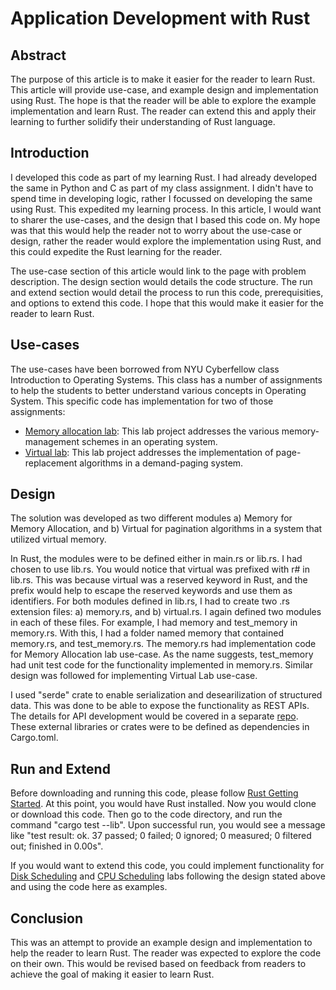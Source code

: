 # Application Development with Rust
## Abstract
The purpose of this article is to make it easier for the reader to learn Rust. This article will provide use-case, and example design and implementation using Rust. The hope is that the reader will be able to explore the example implementation and learn Rust. The reader can extend this and apply their learning to further solidify their understanding of Rust language.

## Introduction
I developed this code as part of my learning Rust. I had already developed the same in Python and C as part of my class assignment. I didn't have to spend time in developing logic, rather I focussed on developing the same using Rust. This expedited my learning process. In this article, I would want to sharer the use-cases, and the design that I based this code on. My hope was that this would help the reader not to worry about the use-case or design, rather the reader would explore the implementation using Rust, and this could expedite the Rust learning for the reader.

The use-case section of this article would link to the page with problem description. The design section would details the code structure. The run and extend section would detail the process to run this code, prerequisities, and options to extend this code. I hope that this would make it easier for the reader to learn Rust.
## Use-cases
The use-cases have been borrowed from NYU Cyberfellow class Introduction to Operating Systems. This class has a number of assignments to help the students to better understand various concepts in Operating System. This specific code has implementation for two of those assignments: 
* [Memory allocation lab](https://github.com/a759116/mos_rust/wiki/Use-Cases#memory-allocation-lab): This lab project addresses the various memory-management schemes in an operating system.
* [Virtual lab](https://github.com/a759116/mos_rust/wiki/Use-Cases#virtual-memory-lab): This lab project addresses the implementation of page-replacement algorithms in a demand-paging system.

## Design
The solution was developed as two different modules a) Memory for Memory Allocation, and b) Virtual for pagination algorithms in a system that utilized virtual memory. 

In Rust, the modules were to be defined either in main.rs or lib.rs. I had chosen to use lib.rs. You would notice that virtual was prefixed with r# in lib.rs. This was because virtual was a reserved keyword in Rust, and the prefix would help to escape the reserved keywords and use them as identifiers. For both modules defined in lib.rs, I had to create two .rs extension files: a) memory.rs, and b) virtual.rs. I again defined two modules in each of these files. For example, I had memory and test_memory in memory.rs. With this, I had a folder named memory that contained memory.rs, and test_memory.rs. The memory.rs had implementation code for Memory Allocation lab use-case. As the name suggests, test_memory had unit test code for the functionality implemented in memory.rs. Similar design was followed for implementing Virtual Lab use-case.

I used "serde" crate to enable serialization and desearilization of structured data. This was done to be able to expose the functionality as REST APIs. The details for API development would be covered in a separate [repo](https://github.com/a759116/mos_web). These external libraries or crates were to be defined as dependencies in Cargo.toml.

## Run and Extend
Before downloading and running this code, please follow [Rust Getting Started](https://www.rust-lang.org/learn/get-started). At this point, you would have Rust installed. Now you would clone or download this code. Then go to the code directory, and run the command "cargo test --lib". Upon successful run, you would see a message like "test result: ok. 37 passed; 0 failed; 0 ignored; 0 measured; 0 filtered out; finished in 0.00s". 

If you would want to extend this code, you could implement functionality for [Disk Scheduling](https://github.com/a759116/mos_rust/wiki/Use-Cases#disk-scheduling-lab) and [CPU Scheduling](https://github.com/a759116/mos_rust/wiki/Use-Cases#cpu-scheduling-lab) labs following the design stated above and using the code here as examples.

## Conclusion
This was an attempt to provide an example design and implementation to help the reader to learn Rust. The reader was expected to explore the code on their own. This would be revised based on feedback from readers to achieve the goal of making it easier to learn Rust.
